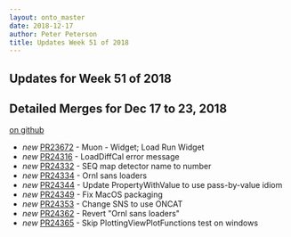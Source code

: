 ```yaml
---
layout: onto_master
date: 2018-12-17
author: Peter Peterson
title: Updates Week 51 of 2018
---
```

Updates for Week 51 of 2018
---------------------------

Detailed Merges for Dec 17 to 23, 2018
--------------------------------------
[on github](https://github.com/mantidproject/mantid/pulls?q=is%3Apr+merged%3A2018-12-18..2018-12-23)

* *new* [PR23672](https://github.com/mantidproject/mantid/pull/23672) - Muon - Widget; Load Run Widget
* *new* [PR24316](https://github.com/mantidproject/mantid/pull/24316) - LoadDiffCal error message
* *new* [PR24332](https://github.com/mantidproject/mantid/pull/24332) - SEQ map detector name to number
* *new* [PR24334](https://github.com/mantidproject/mantid/pull/24334) - Ornl sans loaders
* *new* [PR24344](https://github.com/mantidproject/mantid/pull/24344) - Update PropertyWithValue to use pass-by-value idiom
* *new* [PR24349](https://github.com/mantidproject/mantid/pull/24349) - Fix MacOS packaging
* *new* [PR24353](https://github.com/mantidproject/mantid/pull/24353) - Change SNS to use ONCAT
* *new* [PR24362](https://github.com/mantidproject/mantid/pull/24362) - Revert "Ornl sans loaders"
* *new* [PR24365](https://github.com/mantidproject/mantid/pull/24365) - Skip PlottingViewPlotFunctions test on windows

